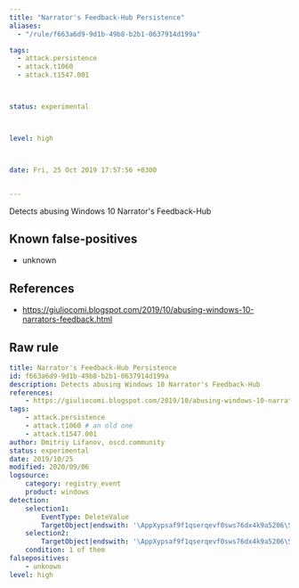 ```yaml
---
title: "Narrator's Feedback-Hub Persistence"
aliases:
  - "/rule/f663a6d9-9d1b-49b8-b2b1-0637914d199a"

tags:
  - attack.persistence
  - attack.t1060
  - attack.t1547.001



status: experimental



level: high



date: Fri, 25 Oct 2019 17:57:56 +0300


---
```


Detects abusing Windows 10 Narrator's Feedback-Hub

<!--more-->


## Known false-positives

* unknown



## References

* https://giuliocomi.blogspot.com/2019/10/abusing-windows-10-narrators-feedback.html


## Raw rule
```yaml
title: Narrator's Feedback-Hub Persistence
id: f663a6d9-9d1b-49b8-b2b1-0637914d199a
description: Detects abusing Windows 10 Narrator's Feedback-Hub
references:
    - https://giuliocomi.blogspot.com/2019/10/abusing-windows-10-narrators-feedback.html
tags:
    - attack.persistence
    - attack.t1060 # an old one
    - attack.t1547.001
author: Dmitriy Lifanov, oscd.community
status: experimental
date: 2019/10/25
modified: 2020/09/06
logsource:
    category: registry_event
    product: windows
detection:
    selection1:
        EventType: DeleteValue
        TargetObject|endswith: '\AppXypsaf9f1qserqevf0sws76dx4k9a5206\Shell\open\command\DelegateExecute'
    selection2:
        TargetObject|endswith: '\AppXypsaf9f1qserqevf0sws76dx4k9a5206\Shell\open\command\(Default)'
    condition: 1 of them
falsepositives:
    - unknown
level: high

```
